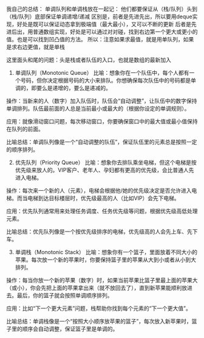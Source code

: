 我自己的总结：
单调队列和单调栈放在一起记：
他们都要保证从（栈/队列）头到（栈/队列）底部保证单调递增/递减
区别是，前者是先进先出，所以要用deque实现，好处是既可以保证动态拿到极端值（最大最小），又可以不断的更新
后者是先进后出，用普通数组实现，好处是可以通过对对碰，找到右边第一个更大或更小的值。也是可以找到凹凸值的方法。
所以：注意如果求最值，就是用单队列，如果是求右边更值，就是单栈

这里面头和尾的问题：头是栈或者队伍的入口，也就是数组的最新加入

1. 单调队列（Monotonic Queue）
比喻：想象你在一个队伍中，每个人都有一个号码，但你决定根据号码的大小来排队。你想确保每次队伍中的号码都是单调的，即要么是递增的，要么是递减的。

操作：当新来的人（数字）加入队伍时，队伍会“自动调整”，让队伍中的数字保持单调排列。队伍最前面的人总是当前最小或最大的（根据你设定的单调规则）。

应用：就像滑动窗口问题，每次移动窗口，你要确保窗口中的最大值或最小值保持在队列的前面。

比喻总结：单调队列像是一个“自动调整的队伍”，保证队伍里的元素总是按照一定的顺序排列。

2. 优先队列（Priority Queue）
比喻：想象你去排队乘坐电梯，但这个电梯是按优先级来放人的。VIP客户、老年人、孕妇都有更高的优先级，会比普通人先进入电梯。

操作：每次来一个新的人（元素），电梯会根据他/她的优先级决定是否允许进入电梯。而当电梯到达目标楼层时，优先级最高的人（比如VIP）会先下电梯。

应用：优先队列通常用来处理任务调度、任务优先级等问题，根据优先级高低处理元素。

比喻总结：优先队列像是一个按优先级排序的电梯，优先级高的人会先上车、先下车。

3. 单调栈（Monotonic Stack）
比喻：想象你有一个篮子，里面放着不同大小的苹果。每次放一个新的苹果时，你要保持篮子里的苹果从大到小或者从小到大排列。

操作：每当你放一个新的苹果（数字）时，如果当前苹果比篮子里最上面的苹果大（或小），你会先把上面的苹果拿出来（就不放回去了），直到新苹果能顺利放进去。最后，你的篮子就会按照单调顺序排列。

应用：比如“下一个更大元素”问题，栈帮助你找到每个元素的“下一个更大值”。

比喻总结：单调栈像是一个“按照大小顺序放苹果的篮子”，每次放入新苹果时，篮子里的顺序会自动调整，保证篮子里是单调的。

